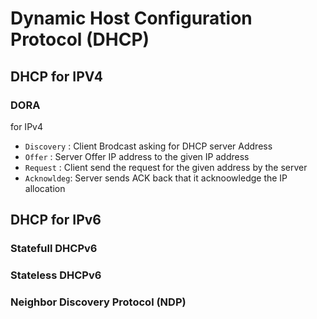 # Dynamic Host Configuration Protocol (DHCP)

## DHCP for IPV4
### DORA
for IPv4

* `Discovery` : Client Brodcast asking for DHCP server Address
* `Offer` : Server Offer IP address to the given IP address
* `Request` : Client send the request for the given address by the server
* `Acknowldeg`: Server sends ACK back that it acknoowledge the IP allocation

## DHCP for IPv6

### Statefull DHCPv6

### Stateless DHCPv6

### Neighbor Discovery Protocol (NDP)
